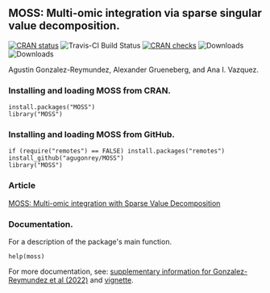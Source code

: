 ## MOSS: Multi-omic integration via sparse singular value decomposition.

[![CRAN status](https://www.r-pkg.org/badges/version/MOSS?color=orange)](https://CRAN.R-project.org/package=MOSS)
![Travis-CI Build Status](https://app.travis-ci.com/agugonrey/MOSS.svg?branch=master)
[![CRAN checks](https://cranchecks.info/badges/worst/MOSS)](https://cran.r-project.org/web/checks/check_results_MOSS.html)
![Downloads](http://cranlogs.r-pkg.org/badges/MOSS?color=blue) 
![Downloads](https://cranlogs.r-pkg.org/badges/grand-total/MOSS?color=blue)

Agustin Gonzalez-Reymundez, Alexander Grueneberg, and Ana I. Vazquez.

### Installing and loading MOSS from CRAN.

```
install.packages("MOSS")
library("MOSS")
```
### Installing and loading MOSS from GitHub.

```
if (require("remotes") == FALSE) install.packages("remotes")
install_github("agugonrey/MOSS")
library("MOSS")
```

### Article

[MOSS: Multi-omic integration with Sparse Value Decomposition](https://academic.oup.com/bioinformatics/advance-article/doi/10.1093/bioinformatics/btac179/6553658?login=true)


### Documentation.

  For a description of the package's main function. 

```
help(moss)
```

  For more documentation, see:
[supplementary information for Gonzalez-Reymundez et al (2022)](https://github.com/agugonrey/GonzalezReymundez2021) 
and
[vignette](https://github.com/agugonrey/MOSS/blob/master/inst/MOSS_working_example.pdf). 
